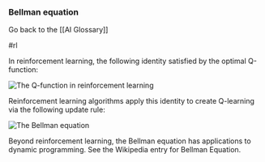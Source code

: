### Bellman equation

Go back to the [[AI Glossary]]

#rl

In reinforcement learning, the following identity satisfied by the optimal Q-function:

![The Q-function in reinforcement learning](https://i.imgur.com/NgAUXxP.png)

Reinforcement learning algorithms apply this identity to create Q-learning via the following update rule:

![The Bellman equation](https://i.imgur.com/rAaoDsK.png)

Beyond reinforcement learning, the Bellman equation has applications to dynamic programming. See the Wikipedia entry for Bellman Equation.

